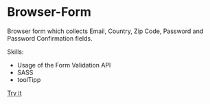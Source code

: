 # Browser-Form
 Browser form which collects Email, Country, Zip Code, Password and Password Confirmation fields.

Skills:
- Usage of the Form Validation API
- SASS
- toolTipp

[Try it](https://sajmonnowak.github.io/Browser-Form/)
